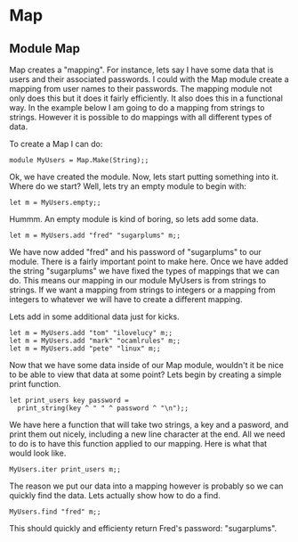 <!-- ((! set title Map !)) ((! set learn !)) -->

# Map

## Module Map
Map creates a "mapping". For instance, lets say I have some data that is
users and their associated passwords. I could with the Map module create
a mapping from user names to their passwords. The mapping module not
only does this but it does it fairly efficiently. It also does this in a
functional way. In the example below I am going to do a mapping from
strings to strings. However it is possible to do mappings with all
different types of data.

To create a Map I can do:

```tryocaml
module MyUsers = Map.Make(String);;
```
Ok, we have created the module. Now, lets start putting something into
it. Where do we start? Well, lets try an empty module to begin with:

```tryocaml
let m = MyUsers.empty;;
```
Hummm. An empty module is kind of boring, so lets add some data.

```tryocaml
let m = MyUsers.add "fred" "sugarplums" m;;
```
We have now added "fred" and his password of "sugarplums" to our module.
There is a fairly important point to make here. Once we have added the
string "sugarplums" we have fixed the types of mappings that we can do.
This means our mapping in our module MyUsers is from strings to strings.
If we want a mapping from strings to integers or a mapping from integers
to whatever we will have to create a different mapping.

Lets add in some additional data just for kicks.

```tryocaml
let m = MyUsers.add "tom" "ilovelucy" m;;
let m = MyUsers.add "mark" "ocamlrules" m;;
let m = MyUsers.add "pete" "linux" m;;
```
Now that we have some data inside of our Map module, wouldn't it be nice
to be able to view that data at some point? Lets begin by creating a
simple print function.

```tryocaml
let print_users key password =
  print_string(key ^ " " ^ password ^ "\n");;
```
We have here a function that will take two strings, a key and a pasword,
and print them out nicely, including a new line character at the end.
All we need to do is to have this function applied to our mapping. Here
is what that would look like.

```tryocaml
MyUsers.iter print_users m;;
```
The reason we put our data into a mapping however is probably so we can
quickly find the data. Lets actually show how to do a find.

```tryocaml
MyUsers.find "fred" m;;
```
This should quickly and efficienty return Fred's password: "sugarplums".


